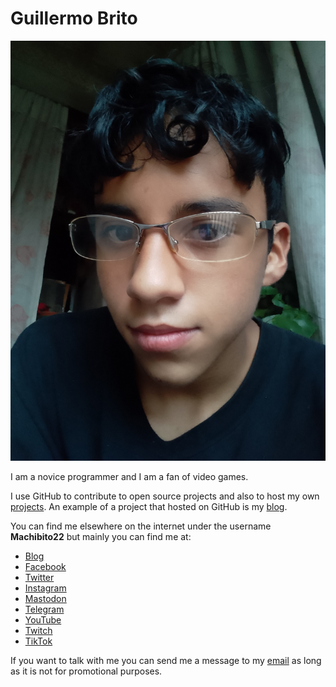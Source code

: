 # Guillermo Brito

![Photography by Guillermo Brito.](https://raw.githubusercontent.com/Machibito22/Machibito22/main/images/2023_Guillermo_Brito_(Machibito22).jpg)

I am a novice programmer and I am a fan of video games.

I use GitHub to contribute to open source projects and also to host my own [projects](https://github.com/Machibito22?tab=repositories). An example of a project that hosted on GitHub is my [blog](https://github.com/Machibito22/machibito22.github.io).

You can find me elsewhere on the internet under the username **Machibito22** but mainly you can find me at:

* [Blog](https://machibito22.github.io/)
* [Facebook](https://www.facebook.com/Machibito22)
* [Twitter](https://twitter.com/Machibito22)
* [Instagram](https://www.instagram.com/machibito22)
* [Mastodon](https://mastodon.social/@Machibito22)
* [Telegram](https://t.me/Machibito22)
* [YouTube](https://www.youtube.com/@Machibito22)
* [Twitch](https://www.twitch.tv/)
* [TikTok](https://www.tiktok.com/@machibito22)

If you want to talk with me you can send me a message to my [email](mailto:machibito22@gmail.com) as long as it is not for promotional purposes.
